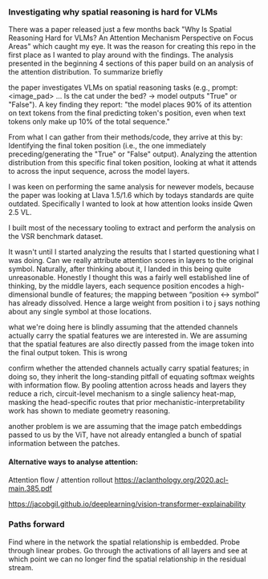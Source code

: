 ### Investigating why spatial reasoning is hard for VLMs

There was a paper released just a few months back "Why Is Spatial Reasoning Hard for VLMs? An Attention Mechanism Perspective on Focus Areas" which caught my eye. It was the reason for creating this repo in the first place as I wanted
to play around with the findings. The analysis presented in the beginning 4 sections of this paper build on an analysis of the attention distribution. To summarize briefly

the paper investigates VLMs on spatial reasoning tasks (e.g., prompt: <image_pad> ... Is the cat under the bed? -> model outputs "True" or "False"). A key finding they report: "the model places 90% of its attention on text tokens from the final predicting token's position, even when text tokens only make up 10% of the total sequence."

From what I can gather from their methods/code, they arrive at this by:
Identifying the final token position (i.e., the one immediately preceding/generating the "True" or "False" output).
Analyzing the attention distribution from this specific final token position, looking at what it attends to across the input sequence, across the model layers.

I was keen on performing the same analysis for newever models, because the paper was looking at Llava 1.5/1.6 which by todays standards are quite outdated. Specifically I wanted to look at how attention looks inside Qwen 2.5 VL.

I built most of the necessary tooling to extract and perform the analysis on the VSR benchmark dataset.

It wasn't until I started analyzing the results that I started questioning what I was doing. Can we really attribute attention scores in layers to the original symbol. Naturally, after thinking about it, I landed in this being quite unreasonable. Honestly I thought this was a fairly well established line of thinking, by the middle layers, each sequence position encodes a high-dimensional bundle of features; the mapping between “position ↔ symbol” has already dissolved. Hence a large weight from position i to j says nothing about any single symbol at those locations.

what we're doing here is blindly assuming that the attended channels actually carry the spatial features we are interested in. We are assuming that the spatial features are also directly passed from the image token into the final output token. This is wrong

confirm whether the attended channels actually carry spatial features; in doing so, they inherit the long-standing pitfall of equating softmax weights with information flow. By pooling attention across heads and layers they reduce a rich, circuit-level mechanism to a single saliency heat-map, masking the head-specific routes that prior mechanistic-interpretability work has shown to mediate geometry reasoning.

another problem is we are assuming that the image patch embeddings passed to us by the ViT, have not already entangled a bunch of spatial information between the patches. 

#### Alternative ways to analyse attention:

Attention flow / attention rollout
https://aclanthology.org/2020.acl-main.385.pdf

https://jacobgil.github.io/deeplearning/vision-transformer-explainability

### Paths forward

Find where in the network the spatial relationship is embedded. Probe through linear probes. Go through the activations of all layers and see at which point we can no longer find the spatial relationship in the residual stream.
